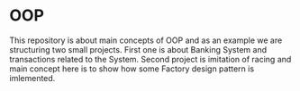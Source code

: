 # OOP
This repository is about main concepts of OOP and as an example we are structuring two small projects.
First one is about Banking System and transactions related to the System.
Second project is imitation of racing and main concept here is to show how some Factory design pattern is imlemented.

